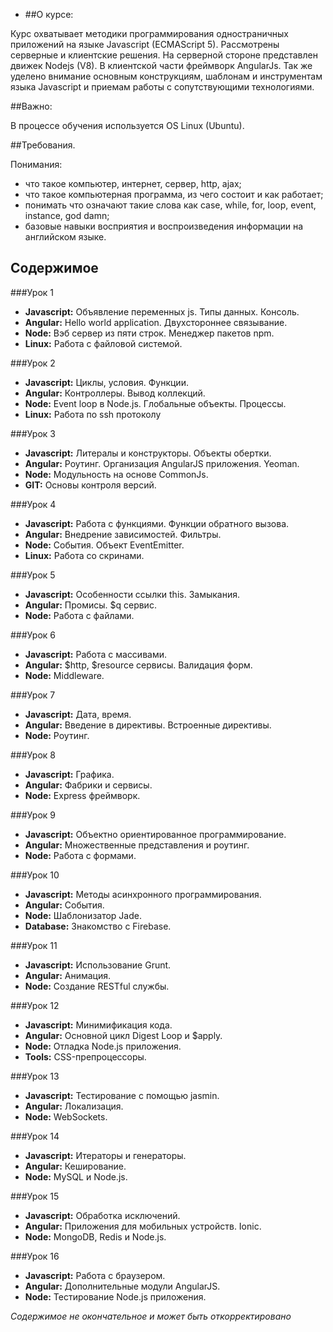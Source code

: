 - ##О курсе:

Курс охватывает методики программирования одностраничных приложений на языке Javascript (ECMAScript 5).
Рассмотрены серверные и клиентские решения.
На серверной стороне представлен движек Nodejs (V8).
В клиентской части фреймворк AngularJs.
Так же уделено внимание основным конструкциям, шаблонам и инструментам языка Javascript и приемам работы с сопутствующими технологиями.

##Важно:

В процессе обучения используется OS Linux (Ubuntu).


##Требования.

Понимания: 

- что такое компьютер, интернет, сервер, http, ajax;
- что такое компьютерная программа, из чего состоит и как работает;
- понимать что означают такие слова как case, while, for, loop, event, instance, god damn; 
- базовые навыки восприятия и воспроизведения информации на английском языке.

## Содержимое

###Урок 1

- **Javascript:** Объявление переменных js. Типы данных. Консоль.
- **Angular:** Hello world application. Двухстороннее связывание.
- **Node:** Вэб сервер из пяти строк. Менеджер пакетов npm.
- **Linux:** Работа с файловой системой.

###Урок 2

- **Javascript:** Циклы, условия. Функции.
- **Angular:** Контроллеры. Вывод коллекций.
- **Node:** Event loop в Node.js. Глобальные объекты. Процессы.
- **Linux:** Работа по ssh протоколу

###Урок 3

- **Javascript:** Литералы и конструкторы. Объекты обертки.
- **Angular:** Роутинг. Организация AngularJS приложения. Yeoman.
- **Node:** Модульность на основе CommonJs.
- **GIT:** Основы контроля версий.

###Урок 4

- **Javascript:** Работа с функциями. Функции обратного вызова.
- **Angular:** Внедрение зависимостей. Фильтры.
- **Node:** События. Объект EventEmitter.
- **Linux:** Работа со скринами.

###Урок 5

- **Javascript:** Особенности ссылки this. Замыкания. 
- **Angular:** Промисы. $q сервис.
- **Node:** Работа с файлами.

###Урок 6

- **Javascript:** Работа с массивами.
- **Angular:** $http, $resource сервисы. Валидация форм.
- **Node:** Middleware. 

###Урок 7

- **Javascript:** Дата, время.
- **Angular:** Введение в директивы. Встроенные директивы.
- **Node:** Роутинг.

###Урок 8

- **Javascript:** Графика.
- **Angular:** Фабрики и сервисы.
- **Node:** Express фреймворк.

###Урок 9

- **Javascript:** Объектно ориентированное программирование.
- **Angular:** Множественные представления и роутинг.
- **Node:** Работа с формами.

###Урок 10

- **Javascript:** Методы асинхронного программирования. 
- **Angular:** События.
- **Node:** Шаблонизатор Jade. 
- **Database:** Знакомство с Firebase.

###Урок 11

- **Javascript:** Использование Grunt.
- **Angular:** Анимация.
- **Node:** Создание RESTful службы.

###Урок 12

- **Javascript:** Минимификация кода.
- **Angular:** Основной цикл Digest Loop и $apply.
- **Node:** Отладка Node.js приложения.
- **Tools:** CSS-препроцессоры.

###Урок 13

- **Javascript:** Тестирование с помощью jasmin.
- **Angular:** Локализация.
- **Node:** WebSockets.

###Урок 14

- **Javascript:** Итераторы и генераторы.
- **Angular:** Кеширование.
- **Node:** MySQL и Node.js. 

###Урок 15

- **Javascript:** Обработка исключений.
- **Angular:** Приложения для мобильных устройств. Ionic.
- **Node:** MongoDB, Redis и Node.js.

###Урок 16

- **Javascript:** Работа с браузером. 
- **Angular:** Дополнительные модули AngularJS.
- **Node:** Тестирование Node.js приложения.


*Содержимое не окончательное и может быть откорректировано*

